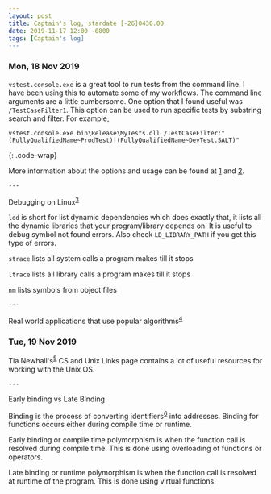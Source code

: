 ```yaml
---
layout: post
title: Captain's log, stardate [-26]0430.00
date: 2019-11-17 12:00 -0800
tags: [Captain's log]
---
```


### Mon, 18 Nov 2019
`vstest.console.exe` is a great tool to run tests from the command line. I have
been using this to automate some of my workflows. The command line arguments
are a little cumbersome. One option that I found useful was `/TestCaseFilter1`.
This option can be used to run specific tests by substring search and filter.
For example,

```
vstest.console.exe bin\Release\MyTests.dll /TestCaseFilter:"(FullyQualifiedName~ProdTest)|(FullyQualifiedName~DevTest.SALT)"
```
{: .code-wrap}

More information about the options and usage can be found at [1] and [2].

    ---

Debugging on Linux<sup>[3]</sup>

`ldd` is short for list dynamic dependencies which does exactly that, it lists
all the dynamic libraries that your program/library depends on. It is useful to
debug symbol not found errors. Also check `LD_LIBRARY_PATH` if you get this
type of errors.

`strace` lists all system calls a program makes till it stops

`ltrace` lists all library calls a program makes till it stops

`nm` lists symbols from object files

    ---

Real world applications that use popular algorithms<sup>[4]</sup>

### Tue, 19 Nov 2019

Tia Newhall's<sup>[5]</sup> CS and Unix Links page contains a lot of useful
resources for working with the Unix OS.

    ---

Early binding vs Late Binding

Binding is the process of converting identifiers<sup>[6]</sup> into addresses.
Binding for functions occurs either during compile time or runtime. 

Early binding or compile time polymorphism is when the function call is resolved
during compile time. This is done using overloading of functions or operators.

Late binding or runtime polymorphism is when the function call is resolved at
runtime of the program. This is done using virtual functions.


[1]: https://docs.microsoft.com/en-us/visualstudio/test/vstest-console-options?view=vs-2019
[2]: https://blogs.msdn.microsoft.com/vikramagrawal/2012/07/23/running-selective-unit-tests-in-vs-2012-rc-using-testcasefilter/
[3]: https://www.cs.swarthmore.edu/~newhall/unixhelp/debuggingtips_C++.html
[4]: https://cstheory.stackexchange.com/questions/19759/core-algorithms-deployed/19773#19773
[5]: https://www.cs.swarthmore.edu/~newhall/unixlinks.html
[6]: https://en.cppreference.com/w/cpp/language/identifiers
